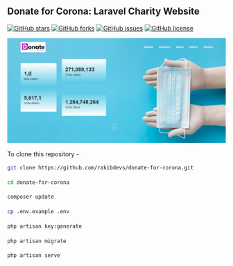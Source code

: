 ## Donate for Corona: Laravel Charity Website 

[![GitHub stars](https://img.shields.io/github/stars/rakibdevs/donate-for-corona)](https://github.com/rakibdevs/donate-for-corona/stargazers)
[![GitHub forks](https://img.shields.io/github/forks/rakibdevs/donate-for-corona)](https://github.com/rakibdevs/donate-for-corona/network)
[![GitHub issues](https://img.shields.io/github/issues/rakibdevs/donate-for-corona)](https://github.com/rakibdevs/donate-for-corona/issues)
[![GitHub license](https://img.shields.io/github/license/rakibdevs/donate-for-corona)](https://github.com/rakibdevs/donate-for-corona/blob/master/LICENSE)

![Donate for Corona: Laravel Charity Website ](https://github.com/rakibdevs/donate-for-corona/blob/master/public/donate-for-corona.jpg?raw=true)

To clone this repository -
```bash
git clone https://github.com/rakibdevs/donate-for-corona.git

cd donate-for-corona

composer update

cp .env.example .env

php artisan key:generate

php artisan migrate

php artisan serve
```